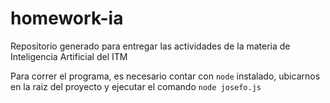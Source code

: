 # homework-ia
Repositorio generado para entregar las actividades de la materia de Inteligencia Artificial del ITM

Para correr el programa, es necesario contar con `node` instalado, ubicarnos en la raiz del proyecto y ejecutar el comando `node josefo.js`
